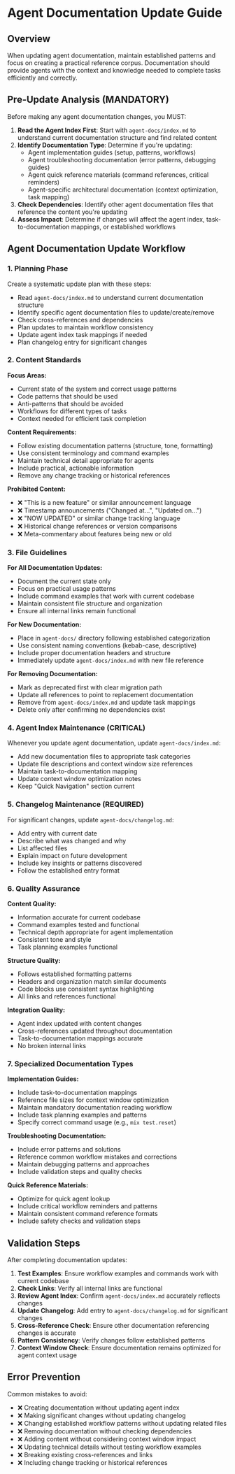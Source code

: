 # Agent Documentation Update Guide

## Overview

When updating agent documentation, maintain established patterns and focus on creating a practical reference corpus. Documentation should provide agents with the context and knowledge needed to complete tasks efficiently and correctly.

## Pre-Update Analysis (MANDATORY)

Before making any agent documentation changes, you MUST:

1. **Read the Agent Index First**: Start with `agent-docs/index.md` to understand current documentation structure and find related content
2. **Identify Documentation Type**: Determine if you're updating:
   - Agent implementation guides (setup, patterns, workflows)
   - Agent troubleshooting documentation (error patterns, debugging guides)
   - Agent quick reference materials (command references, critical reminders)
   - Agent-specific architectural documentation (context optimization, task mapping)
3. **Check Dependencies**: Identify other agent documentation files that reference the content you're updating
4. **Assess Impact**: Determine if changes will affect the agent index, task-to-documentation mappings, or established workflows

## Agent Documentation Update Workflow

### 1. Planning Phase

Create a systematic update plan with these steps:
- Read `agent-docs/index.md` to understand current documentation structure
- Identify specific agent documentation files to update/create/remove
- Check cross-references and dependencies
- Plan updates to maintain workflow consistency
- Update agent index task mappings if needed
- Plan changelog entry for significant changes

### 2. Content Standards

**Focus Areas:**
- Current state of the system and correct usage patterns
- Code patterns that should be used
- Anti-patterns that should be avoided
- Workflows for different types of tasks
- Context needed for efficient task completion

**Content Requirements:**
- Follow existing documentation patterns (structure, tone, formatting)
- Use consistent terminology and command examples
- Maintain technical detail appropriate for agents
- Include practical, actionable information
- Remove any change tracking or historical references

**Prohibited Content:**
- ❌ "This is a new feature" or similar announcement language
- ❌ Timestamp announcements ("Changed at...", "Updated on...")
- ❌ "NOW UPDATED" or similar change tracking language
- ❌ Historical change references or version comparisons
- ❌ Meta-commentary about features being new or old

### 3. File Guidelines

**For All Documentation Updates:**
- Document the current state only
- Focus on practical usage patterns
- Include command examples that work with current codebase
- Maintain consistent file structure and organization
- Ensure all internal links remain functional

**For New Documentation:**
- Place in `agent-docs/` directory following established categorization
- Use consistent naming conventions (kebab-case, descriptive)
- Include proper documentation headers and structure
- Immediately update `agent-docs/index.md` with new file reference

**For Removing Documentation:**
- Mark as deprecated first with clear migration path
- Update all references to point to replacement documentation
- Remove from `agent-docs/index.md` and update task mappings
- Delete only after confirming no dependencies exist

### 4. Agent Index Maintenance (CRITICAL)

Whenever you update agent documentation, update `agent-docs/index.md`:
- Add new documentation files to appropriate task categories
- Update file descriptions and context window size references
- Maintain task-to-documentation mapping
- Update context window optimization notes
- Keep "Quick Navigation" section current

### 5. Changelog Maintenance (REQUIRED)

For significant changes, update `agent-docs/changelog.md`:
- Add entry with current date
- Describe what was changed and why
- List affected files
- Explain impact on future development
- Include key insights or patterns discovered
- Follow the established entry format

### 6. Quality Assurance

**Content Quality:**
- Information accurate for current codebase
- Command examples tested and functional
- Technical depth appropriate for agent implementation
- Consistent tone and style
- Task planning examples functional

**Structure Quality:**
- Follows established formatting patterns
- Headers and organization match similar documents
- Code blocks use consistent syntax highlighting
- All links and references functional

**Integration Quality:**
- Agent index updated with content changes
- Cross-references updated throughout documentation
- Task-to-documentation mappings accurate
- No broken internal links

### 7. Specialized Documentation Types

**Implementation Guides:**
- Include task-to-documentation mappings
- Reference file sizes for context window optimization
- Maintain mandatory documentation reading workflow
- Include task planning examples and patterns
- Specify correct command usage (e.g., `mix test.reset`)

**Troubleshooting Documentation:**
- Include error patterns and solutions
- Reference common workflow mistakes and corrections
- Maintain debugging patterns and approaches
- Include validation steps and quality checks

**Quick Reference Materials:**
- Optimize for quick agent lookup
- Include critical workflow reminders and patterns
- Maintain consistent command reference formats
- Include safety checks and validation steps

## Validation Steps

After completing documentation updates:
1. **Test Examples**: Ensure workflow examples and commands work with current codebase
2. **Check Links**: Verify all internal links are functional
3. **Review Agent Index**: Confirm `agent-docs/index.md` accurately reflects changes
4. **Update Changelog**: Add entry to `agent-docs/changelog.md` for significant changes
5. **Cross-Reference Check**: Ensure other documentation referencing changes is accurate
6. **Pattern Consistency**: Verify changes follow established patterns
7. **Context Window Check**: Ensure documentation remains optimized for agent context usage

## Error Prevention

Common mistakes to avoid:
- ❌ Creating documentation without updating agent index
- ❌ Making significant changes without updating changelog
- ❌ Changing established workflow patterns without updating related files
- ❌ Removing documentation without checking dependencies
- ❌ Adding content without considering context window impact
- ❌ Updating technical details without testing workflow examples
- ❌ Breaking existing cross-references and links
- ❌ Including change tracking or historical references